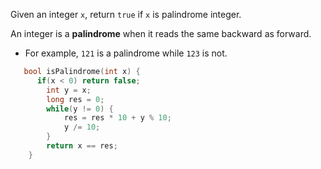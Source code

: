 Given an integer `x`, return `true` if `x` is palindrome integer.

An integer is a **palindrome** when it reads the same backward as forward.

- For example, `121` is a palindrome while `123` is not.

```c++
   bool isPalindrome(int x) {
      if(x < 0) return false;
        int y = x;
        long res = 0;
        while(y != 0) {
            res = res * 10 + y % 10;
            y /= 10;
        }
        return x == res;
    }
```

